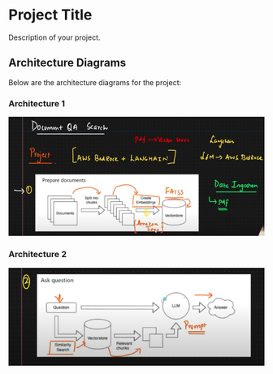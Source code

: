 # Project Title

Description of your project.

## Architecture Diagrams

Below are the architecture diagrams for the project:

### Architecture 1

![Architecture 1](architechture_1.png)

### Architecture 2

![Architecture 2](architechture_2.png)
